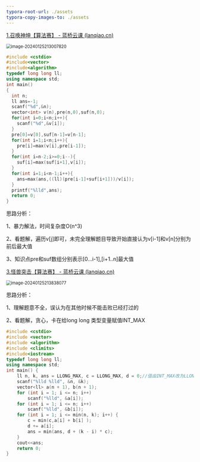 ```yaml
---
typora-root-url: ./assets
typora-copy-images-to: ./assets
---
```


[1.召唤神坤【算法赛】 - 蓝桥云课 (lanqiao.cn)](https://www.lanqiao.cn/problems/12117/learning/?contest_id=160)

<img src="/image-20240125213007820.png" alt="image-20240125213007820" style="zoom:80%;" />

```c++
#include <cstdio>
#include<vector>
#include<algorithm>
typedef long long ll;
using namespace std;
int main()
{
  int n;
  ll ans=-1;
  scanf("%d",&n);
  vector<int> v(n),pre(n,0),suf(n,0);
  for(int i=0;i<n;i++){
    scanf("%d",&v[i]);
  }
  pre[0]=v[0],suf[n-1]=v[n-1];
  for(int i=1;i<n;i++){
    pre[i]=max(v[i],pre[i-1]);
  }
  for(int i=n-2;i>=0;i--){
    suf[i]=max(suf[i+1],v[i]);
  }
  for(int i=1;i<n-1;i++){
    ans=max(ans,((ll)(pre[i-1]+suf[i+1]))/v[i]);
  }
  printf("%lld",ans);
  return 0;
}
```

思路分析：

1、暴力解法，时间复杂度O(n^3)

2、看题解，遍历v[j]即可，未完全理解题目导致开始直接认为v[i-1]和v[n]分别为前后最大值

3、知识点pre和suf数组分别表示[0...i-1],[i+1..n]最大值

[3.怪兽突击【算法赛】 - 蓝桥云课 (lanqiao.cn)](https://www.lanqiao.cn/problems/12116/learning/?contest_id=160)

<img src="/image-20240125213838077.png" alt="image-20240125213838077" style="zoom:80%;" />

思路分析：

1、理解题意不全，误认为在其他时候不能击败已经打过的

2、看题解，贪心，卡在给long long 类型变量赋值INT_MAX

```c++
#include <cstdio>
#include <vector>
#include <algorithm>
#include <climits>
#include<iostream>
typedef long long ll;
using namespace std;
int main() {
    ll n, k, ans = LLONG_MAX, c = LLONG_MAX, d = 0;//值由INT_MAX改为LLONG_MAX后通过
    scanf("%lld %lld", &n, &k);
    vector<ll> a(n + 1), b(n + 1);
    for (int i = 1; i <= n; i++)
        scanf("%lld", &a[i]);
    for (int i = 1; i <= n; i++)
        scanf("%lld", &b[i]);
    for (int i = 1; i <= min(n, k); i++) {
        c = min(c,a[i] + b[i] );
        d += a[i];
        ans = min(ans, d + (k - i) * c);
    }
    cout<<ans;
    return 0;
}
```

